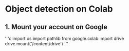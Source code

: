 # Object detection on Colab

## 1. Mount your account on Google

'''c
import os
import pathlib
from google.colab import drive
drive.mount('/content/drive')
'''
